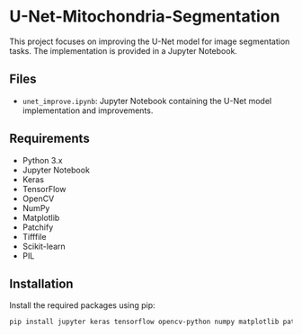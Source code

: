 # U-Net-Mitochondria-Segmentation


This project focuses on improving the U-Net model for image segmentation tasks. The implementation is provided in a Jupyter Notebook.



## Files

- `unet_improve.ipynb`: Jupyter Notebook containing the U-Net model implementation and improvements.

## Requirements

- Python 3.x
- Jupyter Notebook
- Keras
- TensorFlow
- OpenCV
- NumPy
- Matplotlib
- Patchify
- Tifffile
- Scikit-learn
- PIL

## Installation

Install the required packages using pip:

```sh
pip install jupyter keras tensorflow opencv-python numpy matplotlib patchify tifffile scikit-learn pillow
